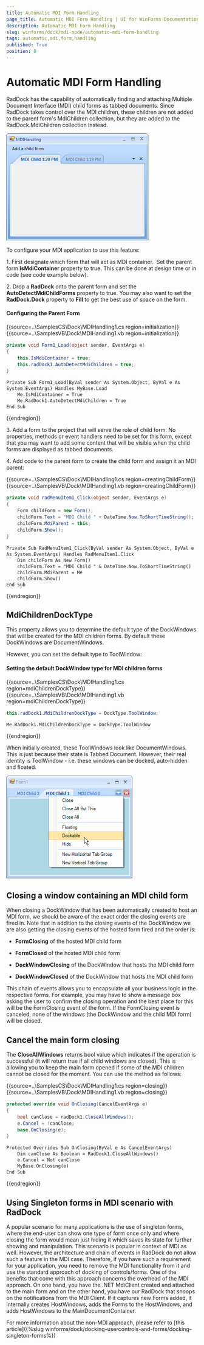 ```yaml
---
title: Automatic MDI Form Handling
page_title: Automatic MDI Form Handling | UI for WinForms Documentation
description: Automatic MDI Form Handling
slug: winforms/dock/mdi-mode/automatic-mdi-form-handling
tags: automatic,mdi,form,handling
published: True
position: 0
---
```


# Automatic MDI Form Handling 

RadDock has the capability of automatically finding and attaching Multiple Document Interface (MDI) child forms as tabbed documents. Since RadDock takes control over the MDI children, these children are not added to the parent form's MdiChildren collection, but they are added to the RadDock.MdiChildren collection instead.

![dock-mdi-mode-automatic-mdi-form-handling 001](images/dock-mdi-mode-automatic-mdi-form-handling001.png)

To configure your MDI application to use this feature:

1\. First designate which form that will act as MDI container.  Set the parent form __IsMdiContainer__ property to true. This can be done at design time or in code (see code example below).
          

2\. Drop a __RadDock__ onto the parent form and set the __AutoDetectMdiChildForms__ property to true. You may also want to set the __RadDock.Dock__ property to __Fill__ to get the best use of space on the form.
	
#### Configuring the Parent Form 

{{source=..\SamplesCS\Dock\MDIHandling1.cs region=initialization}} 
{{source=..\SamplesVB\Dock\MDIHandling1.vb region=initialization}} 

````C#
private void Form1_Load(object sender, EventArgs e)
{
    this.IsMdiContainer = true;
    this.radDock1.AutoDetectMdiChildren = true;
}

````
````VB.NET
Private Sub Form1_Load(ByVal sender As System.Object, ByVal e As System.EventArgs) Handles MyBase.Load
    Me.IsMdiContainer = True
    Me.RadDock1.AutoDetectMdiChildren = True
End Sub

````

{{endregion}} 
 

3\. Add a form to the project that will serve the role of child form. No properties, methods or event handlers need to be set for this form, except that you may want to add some content that will be visible when the child forms are displayed as tabbed documents.

4\. Add code to the parent form to create the child form and assign it an MDI parent: 

{{source=..\SamplesCS\Dock\MDIHandling1.cs region=creatingChildForm}} 
{{source=..\SamplesVB\Dock\MDIHandling1.vb region=creatingChildForm}} 

````C#
private void radMenuItem1_Click(object sender, EventArgs e)
{
    Form childForm = new Form();
    childForm.Text = "MDI Child " + DateTime.Now.ToShortTimeString();
    childForm.MdiParent = this;
    childForm.Show();
}

````
````VB.NET
Private Sub RadMenuItem1_Click(ByVal sender As System.Object, ByVal e As System.EventArgs) Handles RadMenuItem1.Click
    Dim childForm As New Form()
    childForm.Text = "MDI Child " & DateTime.Now.ToShortTimeString()
    childForm.MdiParent = Me
    childForm.Show()
End Sub

````

{{endregion}}  

## MdiChildrenDockType

This property allows you to determine the default type of the DockWindows that will be created for the MDI children forms. By default these DockWindows are DocumentWindows. 
 

However, you can set the default type to ToolWindow:

#### Setting the default DockWindow type for MDI children forms  

{{source=..\SamplesCS\Dock\MDIHandling1.cs region=mdiChildrenDockType}} 
{{source=..\SamplesVB\Dock\MDIHandling1.vb region=mdiChildrenDockType}} 

````C#
this.radDock1.MdiChildrenDockType = DockType.ToolWindow;

````
````VB.NET
Me.RadDock1.MdiChildrenDockType = DockType.ToolWindow

````

{{endregion}}  

When initially created, these ToolWindows look like DocumentWindows. This is just because their state is Tabbed Document. However, their real identity is ToolWindow - i.e. these windows can be docked, auto-hidden and floated. 

![dock-mdi-mode-automatic-mdi-form-handling 002](images/dock-mdi-mode-automatic-mdi-form-handling002.png)

## Closing a window containing an MDI child form

When closing a DockWindow that has been automatically created to host an MDI form, we should be aware of the exact order the closing events are fired in. Note that in addition to the closing events of the DockWindow we are also getting the closing events of the hosted form fired and the order is:
      

* __FormClosing__ of the hosted MDI child form
            

* __FormClosed__ of the hosted MDI child form
            

* __DockWindowClosing__ of the DockWindow that hosts the MDI child form
            

* __DockWindowClosed__ of the DockWindow that hosts the MDI child form
            

This chain of events allows you to encapsulate all your business logic in the respective forms. For example, you may have to show a message box asking the user to confirm the closing operation and the best place for this will be the FormClosing event of the form. If the FormClosing event is canceled, none of the windows (the DockWindow and the child MDI form) will be closed.      
        

## Cancel the main form closing

The __CloseAllWindows__ returns bool value which indicates if the operation is successful (it will return true if all child windows are closed). This is allowing you to keep the main form opened if some of the MDI children cannot be closed for the moment. You can use the method as follows:       

{{source=..\SamplesCS\Dock\MDIHandling1.cs region=closing}} 
{{source=..\SamplesVB\Dock\MDIHandling1.vb region=closing}} 

````C#
protected override void OnClosing(CancelEventArgs e)
{
    bool canClose = radDock1.CloseAllWindows();
    e.Cancel = !canClose;
    base.OnClosing(e);
}

````
````VB.NET
Protected Overrides Sub OnClosing(ByVal e As CancelEventArgs)
    Dim canClose As Boolean = RadDock1.CloseAllWindows()
    e.Cancel = Not canClose
    MyBase.OnClosing(e)
End Sub

````

{{endregion}} 
 

## Using Singleton forms in MDI scenario with RadDock

A popular scenario for many applications is the use of singleton forms, where the end-user can show one type of form once only and where closing the form would mean just hiding it which saves its state for further showing and manipulation. This scenario is popular in context of MDI as well. However, the architecture and chain of events in RadDock do not allow such a feature in the MDI case. Therefore, if you have such a requirement for your application, you need to remove the MDI functionality from it and use the standard approach of docking of controls/forms. One of the benefits that come with this approach concerns the overhead of the MDI approach. On one hand, you have the .NET MdiClient created and attached to the main form and on the other hand, you have our RadDock that snoops on the notifications from the MDI Client. If it captures new Forms added, it internally creates HostWindows, adds the Forms to the HostWindows, and adds HostWindows to the MainDocumentContainer. 

For more information about the non-MDI approach, please refer to [this article]({%slug winforms/dock/docking-usercontrols-and-forms/docking-singleton-forms%})
